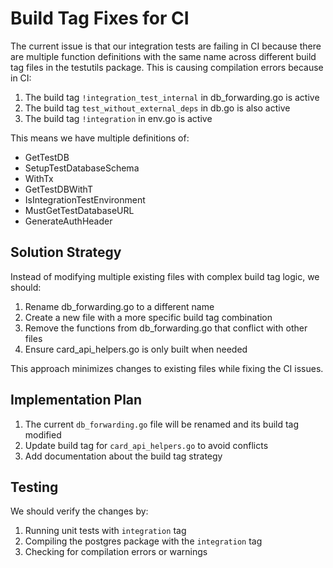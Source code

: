 # Build Tag Fixes for CI

The current issue is that our integration tests are failing in CI because there are multiple function definitions with the same name across different build tag files in the testutils package. This is causing compilation errors because in CI:

1. The build tag `!integration_test_internal` in db_forwarding.go is active
2. The build tag `test_without_external_deps` in db.go is also active
3. The build tag `!integration` in env.go is active

This means we have multiple definitions of:
- GetTestDB
- SetupTestDatabaseSchema
- WithTx
- GetTestDBWithT
- IsIntegrationTestEnvironment
- MustGetTestDatabaseURL
- GenerateAuthHeader

## Solution Strategy

Instead of modifying multiple existing files with complex build tag logic, we should:

1. Rename db_forwarding.go to a different name
2. Create a new file with a more specific build tag combination
3. Remove the functions from db_forwarding.go that conflict with other files
4. Ensure card_api_helpers.go is only built when needed

This approach minimizes changes to existing files while fixing the CI issues.

## Implementation Plan

1. The current `db_forwarding.go` file will be renamed and its build tag modified
2. Update build tag for `card_api_helpers.go` to avoid conflicts
3. Add documentation about the build tag strategy

## Testing

We should verify the changes by:
1. Running unit tests with `integration` tag
2. Compiling the postgres package with the `integration` tag
3. Checking for compilation errors or warnings
